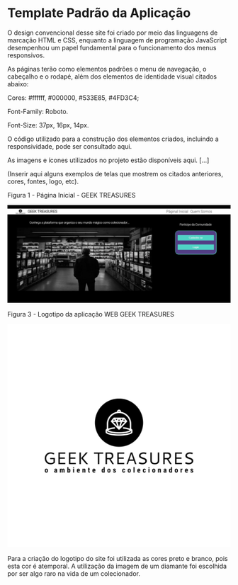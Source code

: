 # Template Padrão da Aplicação

O design convencional desse site foi criado por meio das linguagens de marcação HTML e CSS, enquanto a linguagem de programação JavaScript desempenhou um papel fundamental para o funcionamento dos menus responsivos.

As páginas terão como elementos padrões o menu de navegação, o cabeçalho e o rodapé, além dos elementos de identidade visual citados abaixo:

Cores: #ffffff, #000000, #533E85, #4FD3C4;

Font-Family: Roboto.

Font-Size: 37px, 16px, 14px.

O código utilizado para a construção dos elementos criados, incluindo a responsividade, pode ser consultado aqui. 

As imagens e ícones utilizados no projeto estão disponíveis aqui. [...]

(Inserir aqui alguns exemplos de telas que mostrem os citados anteriores, cores, fontes, logo, etc).

Figura 1 - Página Inicial - GEEK TREASURES

<img src="https://github.com/ICEI-PUC-Minas-PMV-ADS/pmv-ads-2023-2-e1-proj-web-t11-pvm-ads-2023-2-e1-colecoes/blob/main/documentos/img/PG INICIAL.JPG" width="1100">

Figura 3 - Logotipo da aplicação WEB GEEK TREASURES

<img src="https://github.com/ICEI-PUC-Minas-PMV-ADS/pmv-ads-2023-2-e1-proj-web-t11-pvm-ads-2023-2-e1-colecoes/blob/main/documentos/img/logo-black.png" width="1100">


Para a criação do logotipo do site foi utilizada as cores preto e branco, pois esta cor é atemporal. A utilização da imagem de um diamante foi escolhida por ser algo raro na vida de um colecionador.


